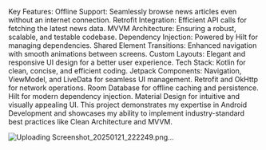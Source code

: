 
Key Features:
Offline Support: Seamlessly browse news articles even without an internet connection.
Retrofit Integration: Efficient API calls for fetching the latest news data.
MVVM Architecture: Ensuring a robust, scalable, and testable codebase.
Dependency Injection: Powered by Hilt for managing dependencies.
Shared Element Transitions: Enhanced navigation with smooth animations between screens.
Custom Layouts: Elegant and responsive UI design for a better user experience.
Tech Stack:
Kotlin for clean, concise, and efficient coding.
Jetpack Components: Navigation, ViewModel, and LiveData for seamless UI management.
Retrofit and OkHttp for network operations.
Room Database for offline caching and persistence.
Hilt for modern dependency injection.
Material Design for intuitive and visually appealing UI.
This project demonstrates my expertise in Android Development and showcases my ability to implement industry-standard best practices like Clean Architecture and MVVM.

![Uploading Screenshot_20250121_222249.png…]()
